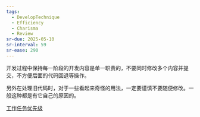```yaml
---
tags:
  - DevelopTechnique
  - Efficiency
  - Charisma
  - Review
sr-due: 2025-05-10
sr-interval: 59
sr-ease: 290
---
```

开发过程中保持每一阶段的开发内容是单一职责的，不要同时修改多个内容并提交，不方便后面的代码回退等操作。

另外在处理旧代码时，对于一些看起来奇怪的用法，一定要谨慎不要随便修改。一般这种都是有它自己的原因的。

[工作任务优先级](工作任务优先级.md)